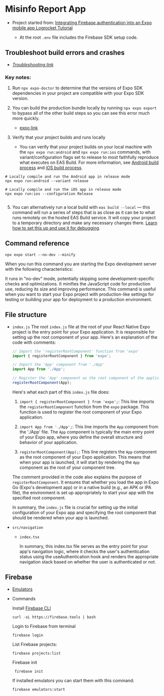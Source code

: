 # Misinfo Report App

- Project started from: [Integrating Firebase authentication into an Expo mobile app Logrocket Tutorial](https://blog.logrocket.com/integrating-firebase-authentication-expo-mobile-app/)

	- At the root `.env` file includes the Firebase SDK setup code.
## Troubleshoot build errors and crashes
- [_Troubleshooting link_](https://docs.expo.dev/build-reference/troubleshooting/)

### Key notes:

1. Run `npx expo-doctor` to determine that the versions of Expo SDK dependencies in your project are compatible with your Expo SDK version.

3. You can build the production bundle locally by running `npx expo export` to bypass all of the other build steps so you can see this error much more quickly.
	- [expo link](https://docs.expo.dev/build-reference/troubleshooting/#verify-that-your-javascript-bundles-locally)
	
4. Verify that your project builds and runs locally
	- You can verify that your project builds on your local machine with the `npx expo run:android` and `npx expo run:ios` commands, with variant/configuration flags set to release to most faithfully reproduce what executes on EAS Build. For more information, see [Android build process](https://docs.expo.dev/build-reference/android-builds/) and [iOS build process](https://docs.expo.dev/build-reference/ios-builds/).
	
```
# Locally compile and run the Android app in release mode
npx expo run:android --variant release

# Locally compile and run the iOS app in release mode
npx expo run:ios --configuration Release
	
```

5. You can alternatively run a local build with `eas build --local` — this command will run a series of steps that is as close as it can be to what runs remotely on the hosted EAS Build service. It will copy your project to a temporary directory and make any necessary changes there. [Learn how to set this up and use it for debugging](https://docs.expo.dev/build-reference/local-builds/#using-local-builds-for-debugging).

## Command reference

```
npx expo start --no-dev --minify
```

When you run this command you are starting the Expo development server with the following characteristics:

It runs in "no-dev" mode, potentially skipping some development-specific checks and optimizations.
It minifies the JavaScript code for production use, reducing its size and improving performance.
This command is useful when you want to start your Expo project with production-like settings for testing or building your app for deployment to a production environment.

## File structure

- `index.js`
	The root `index.js` file at the root of your React Native Expo project is the entry point for your Expo application. It is responsible for setting up the root component of your app. Here's an explanation of the code with comments:

	```javascript
	// Import the 'registerRootComponent' function from 'expo'
	import { registerRootComponent } from 'expo';

	// Import the 'App' component from './App'
	import App from './App';

	// Register the 'App' component as the root component of the application
	registerRootComponent(App);
	```

	Here's what each part of this `index.js` file does:

	1. `import { registerRootComponent } from 'expo';`: This line imports the `registerRootComponent` function from the `expo` package. This function is used to register the root component of your Expo application.

	2. `import App from './App';`: This line imports the `App` component from the './App' file. The `App` component is typically the main entry point of your Expo app, where you define the overall structure and behavior of your application.

	3. `registerRootComponent(App);`: This line registers the `App` component as the root component of your Expo application. This means that when your app is launched, it will start by rendering the `App` component as the root of your component tree.

	The comment provided in the code also explains the purpose of `registerRootComponent`. It ensures that whether you load the app in Expo Go (Expo's development app) or in a native build (e.g., an APK or IPA file), the environment is set up appropriately to start your app with the specified root component.

	In summary, the `index.js` file is crucial for setting up the initial configuration of your Expo app and specifying the root component that should be rendered when your app is launched.
	
- `src/navigation`

	- `index.tsx`
	
		In summary, this index.tsx file serves as the entry point for your app's navigation logic, where it checks the user's authentication status using the useAuthentication hook and renders the appropriate navigation stack based on whether the user is authenticated or not.

## Firebase

- [Emulators](https://firebase.google.com/docs/emulator-suite/connect_and_prototype?authuser=0&hl=en)

- Commands

	Install [Firebase CLI](https://firebase.google.com/docs/cli?authuser=0#test-locally)
	```
	curl -sL https://firebase.tools | bash
	```
	
	Login to Firebase from terminal
	```
	firebase login    
	```
	
	List Firebase projects:
	```
	firebase projects:list
	```
	
	Firebase init
	```
	 firebase init
	```
	
	If installed emulators you can start them with this command:
	```
	firebase emulators:start
	```